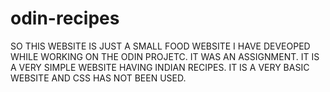 # odin-recipes
SO THIS WEBSITE IS JUST A SMALL FOOD WEBSITE I HAVE DEVEOPED WHILE WORKING ON THE ODIN PROJETC. IT WAS AN ASSIGNMENT.
IT IS A VERY SIMPLE WEBSITE HAVING INDIAN RECIPES. IT IS A VERY BASIC WEBSITE AND CSS HAS NOT BEEN USED.